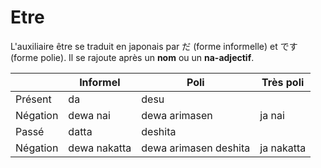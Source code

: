 <!-- TITLE: Etre -->
<!-- SUBTITLE: Exprimer l'état d'être -->

# Etre
L'auxiliaire être se traduit en japonais par だ (forme informelle) et です (forme polie).
Il se rajoute après un **nom** ou un **na-adjectif**.

|          | Informel     | Poli                  | Très poli  |
|----------|--------------|-----------------------|------------|
| Présent  | da           | desu                  |            |
| Négation | dewa nai     | dewa arimasen         | ja nai     |
| Passé    | datta        | deshita               |            |
| Négation | dewa nakatta | dewa arimasen deshita | ja nakatta |